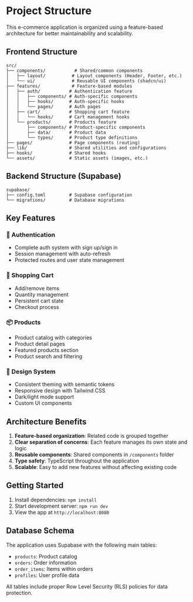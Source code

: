 # Project Structure

This e-commerce application is organized using a feature-based architecture for better maintainability and scalability.

## Frontend Structure

```
src/
├── components/           # Shared/common components
│   ├── layout/          # Layout components (Header, Footer, etc.)
│   └── ui/              # Reusable UI components (shadcn/ui)
├── features/            # Feature-based modules
│   ├── auth/           # Authentication feature
│   │   ├── components/ # Auth-specific components
│   │   ├── hooks/      # Auth-specific hooks
│   │   └── pages/      # Auth pages
│   ├── cart/           # Shopping cart feature
│   │   └── hooks/      # Cart management hooks
│   └── products/       # Products feature
│       ├── components/ # Product-specific components
│       ├── data/       # Product data
│       └── types/      # Product type definitions
├── pages/              # Page components (routing)
├── lib/                # Shared utilities and configurations
├── hooks/              # Shared hooks
└── assets/             # Static assets (images, etc.)
```

## Backend Structure (Supabase)

```
supabase/
├── config.toml         # Supabase configuration
└── migrations/         # Database migrations
```

## Key Features

### 🔐 Authentication
- Complete auth system with sign up/sign in
- Session management with auto-refresh
- Protected routes and user state management

### 🛒 Shopping Cart
- Add/remove items
- Quantity management
- Persistent cart state
- Checkout process

### 📦 Products
- Product catalog with categories
- Product detail pages
- Featured products section
- Product search and filtering

### 🎨 Design System
- Consistent theming with semantic tokens
- Responsive design with Tailwind CSS
- Dark/light mode support
- Custom UI components

## Architecture Benefits

1. **Feature-based organization**: Related code is grouped together
2. **Clear separation of concerns**: Each feature manages its own state and logic
3. **Reusable components**: Shared components in `/components` folder
4. **Type safety**: TypeScript throughout the application
5. **Scalable**: Easy to add new features without affecting existing code

## Getting Started

1. Install dependencies: `npm install`
2. Start development server: `npm run dev`
3. View the app at `http://localhost:8080`

## Database Schema

The application uses Supabase with the following main tables:
- `products`: Product catalog
- `orders`: Order information
- `order_items`: Items within orders
- `profiles`: User profile data

All tables include proper Row Level Security (RLS) policies for data protection.